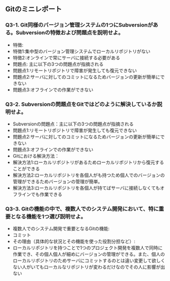 ## Gitのミニレポート
### Q3-1. Git同様のバージョン管理システムの1つにSubversionがある。Subversionの特徴および問題点を説明せよ。
* 特徴:
* 特徴1:集中型のバージョン管理システムでローカルリポジトリがない
* 特徴2:オンラインで常にサーバに接続する必要がある
* 問題点: 主に以下の3つの問題点が指摘される
*   問題点1:リモートリポジトリで障害が発生しても復元できない
*   問題点2:サーバに対してのコミットになるためバージョンの更新が簡単にできない
*   問題点3:オフラインでの作業ができない
### Q3-2. Subversionの問題点をGitではどのように解決しているか説明せよ。
* Subversionの問題点：主に以下の3つの問題点が指摘される
*   問題点1:リモートリポジトリで障害が発生しても復元できない
*   問題点2:サーバに対してのコミットになるためバージョンの更新が簡単にできない
*   問題点3:オフラインでの作業ができない
* Gitにおける解決方法：
*   解決方法1:ローカルリポジトリがあるためローカルリポジトリから復元することができる
*   解決方法2:ローカルリポジトリを各個人がも持つため個人でのバージョンの管理ができるためバージョンの管理が簡単。
*   解決方法3:ローカルリポジトリを各個人が持てばサーバに接続しなくてもオフラインでも作業できる
### Q3-3. Gitの機能の中で、複数人でのシステム開発において、特に重要となる機能を1つ選び説明せよ。
* 複数人でのシステム開発で重要となるGitの機能:
*   コミット
* その理由（具体的な状況とその機能を使った役割分担など）:
*   ローカルリポジトリを持つことで1つのプロジェクト開発を複数人で同時に作業でき、その個人個人が細めにバージョンの管理ができる。また、個人のローカルリポジトリのためサーバにコミットするのとは違い変更して欲しくない人がいてもローカルなリポジトリが変わるだけなのでその人に影響が出ない
